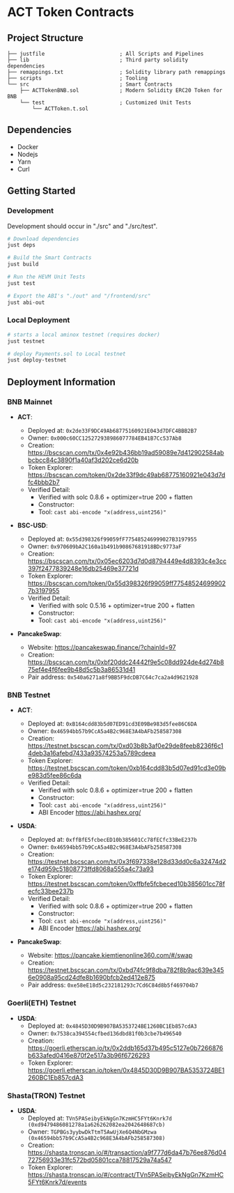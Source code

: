 # ACT Token Contracts 

## Project Structure

```tree
├── justfile                        ; All Scripts and Pipelines
├── lib                             ; Third party solidity dependencies
├── remappings.txt                  ; Solidity library path remappings
├── scripts                         ; Tooling
└── src                             ; Smart Contracts
    ├── ACTTokenBNB.sol             ; Modern Solidity ERC20 Token for BNB
    └── test                        ; Customized Unit Tests
        └── ACTToken.t.sol
```

## Dependencies
- Docker
- Nodejs
- Yarn
- Curl

## Getting Started
### Development
Development should occur in "./src" and "./src/test".  
```sh
# Download dependencies
just deps

# Build the Smart Contracts
just build

# Run the HEVM Unit Tests
just test

# Export the ABI's "./out" and "/frontend/src"
just abi-out
```

### Local Deployment
```sh
# starts a local aminox testnet (requires docker)
just testnet

# deploy Payments.sol to Local testnet
just deploy-testnet
```

## Deployment Information
### BNB Mainnet
- **ACT**:
    - Deployed at: `0x2de33F9DC49Ab68775160921E043d7DFC4BBB2B7`
    - Owner: `0x000c60CC125272938986077784EB41B7Cc537Ab8`
    - Creation: https://bscscan.com/tx/0x4e92b436bb19ad59089e7d412902584abbcbcc84c3890f1a40af3d202ce6d20b
    - Token Explorer: https://bscscan.com/token/0x2de33f9dc49ab68775160921e043d7dfc4bbb2b7
    - Verified Detail:
        - Verified with solc 0.8.6 + optimizer=true 200  + flatten
        - Constructor: 
        - Tool: `cast abi-encode "x(address,uint256)"`
    
- **BSC-USD**:
    - Deployed at: `0x55d398326f99059fF775485246999027B3197955`
    - Owner: `0x970609bA2C160a1b491b90867681918BDc9773aF`
    - Creation: https://bscscan.com/tx/0x05ec6203d7d0d8794449e4d8393c4e3cc397f2477839248e16db25469e37721d
    - Token Explorer: https://bscscan.com/token/0x55d398326f99059ff775485246999027b3197955
    - Verified Detail:
        - Verified with solc 0.5.16 + optimizer=true 200  + flatten
        - Constructor: 
        - Tool: `cast abi-encode "x(address,uint256)"`

- **PancakeSwap**:
    - Website: https://pancakeswap.finance/?chainId=97
    - Creation: https://bscscan.com/tx/0xbf20ddc24442f9e5c08dd924de4d274b875ef4e4f6fee9b48d5c5b3a86531d41
    - Pair address: `0x540a6271a8f9BB5F9dcDB7C64c7ca2a4d9621928`

### BNB Testnet
- **ACT**:
    - Deployed at: `0xB164cdd83b5d07ED91cd3E09Be983d5fee86C6DA`
    - Owner:  `0x46594bb57b9CcA5a4B2c968E3A4bAFb258587308`
    - Creation: https://testnet.bscscan.com/tx/0xd03b8b3af0e29de8feeb8236f6c14deb3a16afebd7433a93574253a5789cdeea
    - Token Explorer: https://testnet.bscscan.com/token/0xb164cdd83b5d07ed91cd3e09be983d5fee86c6da
    - Verified Detail:
        - Verified with solc 0.8.6 + optimizer=true 200 + flatten
        - Constructor: 
        - Tool: `cast abi-encode "x(address,uint256)"`
        - ABI Encoder https://abi.hashex.org/

- **USDA**:
    - Deployed at: `0xffBfE5fcbecED10b385601Cc78fECfc33BeE237b`
    - Owner:  `0x46594bb57b9CcA5a4B2c968E3A4bAFb258587308`
    - Creation: https://testnet.bscscan.com/tx/0x3f697338e128d33dd0c6a32474d2e174d959c51808773ffd8068a555a4c73a93
    - Token Explorer: https://testnet.bscscan.com/token/0xffbfe5fcbeced10b385601cc78fecfc33bee237b
    - Verified Detail:
        - Verified with solc 0.8.6 + optimizer=true 200 + flatten
        - Constructor: 
        - Tool: `cast abi-encode "x(address,uint256)"`
        - ABI Encoder https://abi.hashex.org/

- **PancakeSwap**:
    - Website: https://pancake.kiemtienonline360.com/#/swap
    - Creation: https://testnet.bscscan.com/tx/0xbd74fc9f8dba782f8b9ac639e3456e0908a95cd24dfe8b1690bfcb2ed412e875
    - Pair address: `0xe58eE18d5c232181293c7Cd6C84d8b5f469704b7`

### Goerli(ETH) Testnet
- **USDA**:
    - Deployed at: `0x4845D30D9B907BA5353724BE1260BC1Eb857cdA3`
    - Owner: `0x7538ca394554cfbed136dbd81f0b3cbe7b496540`
    - Creation: https://goerli.etherscan.io/tx/0x2ddb165d37b495c5127e0b7266876b633afed0416e870f2e517a3b96f6726293
    - Token Explorer: https://goerli.etherscan.io/token/0x4845D30D9B907BA5353724BE1260BC1Eb857cdA3



### Shasta(TRON) Testnet
- **USDA**:
    - Deployed at: `TVn5PASeibyEkNgGn7KzmHC5FYt6Knrk7d    (0xd9479486081278a1a626262082ea2042648687cb)`
    - Owner: `TGPBGs3yybwDkTtmT5AwUjXe6Q4NbGMzwa    (0x46594bb57b9CcA5a4B2c968E3A4bAFb258587308)`
    - Creation: https://shasta.tronscan.io/#/transaction/a9f777d6da47b76ee876d0472756933e31fc572bd05801cca78817529a74a547
    - Token Explorer: https://shasta.tronscan.io/#/contract/TVn5PASeibyEkNgGn7KzmHC5FYt6Knrk7d/events